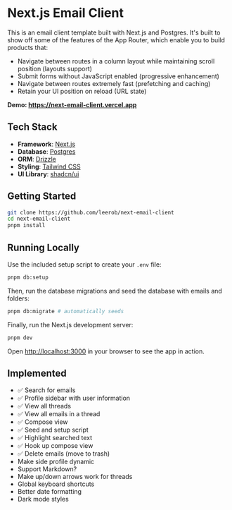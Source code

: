# Next.js Email Client

This is an email client template built with Next.js and Postgres. It's built to show off some of the features of the App Router, which enable you to build products that:

- Navigate between routes in a column layout while maintaining scroll position (layouts support)
- Submit forms without JavaScript enabled (progressive enhancement)
- Navigate between routes extremely fast (prefetching and caching)
- Retain your UI position on reload (URL state)

**Demo: https://next-email-client.vercel.app**

## Tech Stack

- **Framework**: [Next.js](https://nextjs.org/)
- **Database**: [Postgres](https://www.postgresql.org/)
- **ORM**: [Drizzle](https://orm.drizzle.team/)
- **Styling**: [Tailwind CSS](https://tailwindcss.com/)
- **UI Library**: [shadcn/ui](https://ui.shadcn.com/)

## Getting Started

```bash
git clone https://github.com/leerob/next-email-client
cd next-email-client
pnpm install
```

## Running Locally

Use the included setup script to create your `.env` file:

```bash
pnpm db:setup
```

Then, run the database migrations and seed the database with emails and folders:

```bash
pnpm db:migrate # automatically seeds
```

Finally, run the Next.js development server:

```bash
pnpm dev
```

Open [http://localhost:3000](http://localhost:3000) in your browser to see the app in action.

## Implemented

- ✅ Search for emails
- ✅ Profile sidebar with user information
- ✅ View all threads
- ✅ View all emails in a thread
- ✅ Compose view
- ✅ Seed and setup script
- ✅ Highlight searched text
- ✅ Hook up compose view
- ✅ Delete emails (move to trash)
- Make side profile dynamic
- Support Markdown?
- Make up/down arrows work for threads
- Global keyboard shortcuts
- Better date formatting
- Dark mode styles
